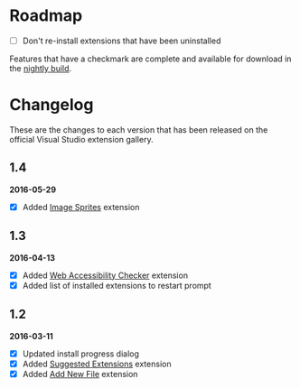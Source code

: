 # Roadmap

- [ ] Don't re-install extensions that have been uninstalled

Features that have a checkmark are complete and available for
download in the
[nightly build](http://vsixgallery.com/extension/92e3e73b-510f-45bb-8aee-c637e83778b3/).

# Changelog

These are the changes to each version that has been released
on the official Visual Studio extension gallery.

## 1.4

**2016-05-29**

- [x] Added [Image Sprites](https://visualstudiogallery.msdn.microsoft.com/8bb845e9-5717-4eae-aed3-1fdf6fe5819a) extension

## 1.3

**2016-04-13**

- [x] Added [Web Accessibility Checker](https://visualstudiogallery.msdn.microsoft.com/3aabefab-1681-4fea-8f95-6a62e2f0f1ec) extension
- [x] Added list of installed extensions to restart prompt

## 1.2

**2016-03-11**

- [x] Updated install progress dialog
- [x] Added [Suggested Extensions](https://visualstudiogallery.msdn.microsoft.com/3be88243-8bf1-407a-a7ca-a968d0de2d59) extension
- [x] Added [Add New File](http://visualstudiogallery.msdn.microsoft.com/3f820e99-6c0d-41db-aa74-a18d9623b1f3) extension